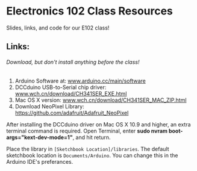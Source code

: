 # Electronics 102 Class Resources
Slides, links, and code for our E102 class!

## Links:
###### Download, but don't install anything before the class!

1. Arduino Software at: www.arduino.cc/main/software
2. DCCduino USB-to-Serial chip driver: www.wch.cn/download/CH341SER_EXE.html
3. Mac OS X version: www.wch.cn/download/CH341SER_MAC_ZIP.html
4. Download NeoPixel Library: https://github.com/adafruit/Adafruit_NeoPixel

After installing the DCCduino driver on Mac OS X 10.9 and higher, an extra terminal command is required.
Open Terminal, enter **sudo nvram boot-args="kext-dev-mode=1"**, and hit return.

Place the library in `[Sketchbook Location]/libraries`.
The default sketchbook location is `Documents/Arduino`. You can change this in the Arduino IDE's preferances.

